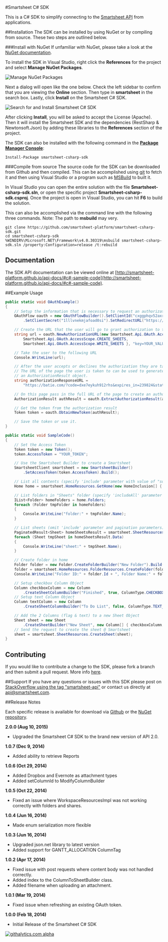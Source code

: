 #Smartsheet C# SDK

This is a C# SDK to simplify connecting to the [Smartsheet API](http://www.smartsheet.com/developers/api-documentation) from applications.

##Installation
The SDK can be installed by using NuGet or by compiling from source. These two steps are outlined below.

###Install with NuGet
If unfamiliar with NuGet, please take a look at the [NuGet documentation](http://docs.nuget.org/). 

To install the SDK in Visual Studio, right click the **References** for the project and select **Manage NuGet Packages**.

![Manage NuGet Packages](https://googledrive.com/host/0B0ESt9lII6BWZUcyZmlsalBDdlE/nuget1.png "Manage NuGet Packages")

Next a dialog will open like the one below. Check the left sidebar to confirm that you are viewing the **Online** section. Then type in **smartsheet** in the search box. Lastly, click **Install** on the Smartsheet C# SDK.

![Search for and Install Smartsheet C# SDK](https://googledrive.com/host/0B0ESt9lII6BWZUcyZmlsalBDdlE/nuget2.png "Install Smartsheet C# SDK")

After clicking **Install**, you will be asked to accept the License (Apache). Then it will install the Smartsheet SDK and the dependencies (RestSharp & Newtonsoft.Json) by adding these libraries to the **References** section of the project.

The SDK can also be installed with the following command in the **[Package Manager Console](http://docs.nuget.org/docs/start-here/using-the-package-manager-console)**:

```dos
Install-Package smartsheet-csharp-sdk
```

###Compile from source
The source code for the SDK can be downloaded from Github and then compiled. This can be accomplished using [git](http://git-scm.com/) to fetch it and then using Visual Studio or a program such as [MSBuild](http://msdn.microsoft.com/en-us/library/wea2sca5(v=vs.90).aspx) to built it.

In Visual Studio you can open the entire solution with the file **Smartsheet-csharp-sdk.sln**, or open the specific project **Smartsheet-csharp-sdk.csproj**. Once the project is open in Visual Studio, you can hit **F6** to build the solution.

This can also be accomplished via the command line with the following three commands.
Note: The path to **msbuild** may very.

```dos
git clone https://github.com/smartsheet-platform/smartsheet-csharp-sdk.git
cd smartsheet-csharp-sdk
%WINDIR%\Microsoft.NET\Framework\v4.0.30319\msbuild smartsheet-csharp-sdk.sln /property:Configuration=release /t:rebuild
```

## Documentation
The SDK API documentation can be viewed online at [http://smartsheet-platform.github.io/api-docs/#c#-sample-code](http://smartsheet-platform.github.io/api-docs/#c#-sample-code).


##Example Usage

<!-- note: java has better syntax highlighting on github -->
```csharp
public static void OAuthExample()
{
	// Setup the information that is necessary to request an authorization code
	OAuthFlow oauth = new OAuthFlowBuilder().SetClientId("cxggphqv52axrylaux")
		.SetClientSecret("1lllvnekmjafoad0si").SetRedirectURL("https://batie.com/").Build();

	// Create the URL that the user will go to grant authorization to the application
	string url = oauth.NewAuthorizationURL(new Smartsheet.Api.OAuth.AccessScope[] { 
		Smartsheet.Api.OAuth.AccessScope.CREATE_SHEETS, 
		Smartsheet.Api.OAuth.AccessScope.WRITE_SHEETS }, "key=YOUR_VALUE");

	// Take the user to the following URL
	Console.WriteLine(url);

	// After the user accepts or declines the authorization they are taken to the redirect URL. 
	// The URL of the page the user is taken to can be used to generate
	// an AuthorizationResult object.
	string authorizationResponseURL = 
		"https://batie.com/?code=dxe7eykuh912rhs&expires_in=239824&state=key%3DYOUR_VALUE";

	// On this page pass in the full URL of the page to create an authorizationResult object  
	AuthorizationResult authResult = oauth.ExtractAuthorizationResult(authorizationResponseURL);

	// Get the token from the authorization result
	Token token = oauth.ObtainNewToken(authResult);

	// Save the token or use it.
}

public static void SampleCode()
{
	// Set the Access Token
	Token token = new Token();
	token.AccessToken = "YOUR_TOKEN";

	// Use the Smartsheet Builder to create a Smartsheet
	SmartsheetClient smartsheet = new SmartsheetBuilder()
		.SetAccessToken(token.AccessToken).Build();

	// List all contents (specify 'include' parameter with value of "source").
	Home home = smartsheet.HomeResources.GetHome(new HomeInclusion[] { HomeInclusion.SOURCE });

	// List folders in "Sheets" folder (specify 'includeAll' parameter with value of "true").
	IList<Folder> homeFolders = home.Folders;
	foreach (Folder tmpFolder in homeFolders)
	{
		Console.WriteLine("folder:" + tmpFolder.Name);
	}

	// List sheets (omit 'include' parameter and pagination parameters).
	PaginatedResult<Sheet> homeSheetsResult = smartsheet.SheetResources.ListSheets(null, null);
	foreach (Sheet tmpSheet in homeSheetsResult.Data)
	{
		Console.WriteLine("sheet:" + tmpSheet.Name);
	}

	// Create folder in home
	Folder folder = new Folder.CreateFolderBuilder("New Folder").Build();
	folder = smartsheet.HomeResources.FolderResources.CreateFolder(folder);
	Console.WriteLine("Folder ID:" + folder.Id + ", Folder Name:" + folder.Name);

	// Setup checkbox Column Object
	Column checkboxColumn = new Column
		.CreateSheetColumnBuilder("Finished", true, ColumnType.CHECKBOX).Build();
	// Setup text Column Object
	Column textColumn = new Column
		.CreateSheetColumnBuilder("To Do List", false, ColumnType.TEXT_NUMBER).Build();

	// Add the 2 Columns (flag & text) to a new Sheet Object
	Sheet sheet = new Sheet
		.CreateSheetBuilder("New Sheet", new Column[] { checkboxColumn, textColumn }).Build();
	// Send the request to create the sheet @ Smartsheet
	sheet = smartsheet.SheetResources.CreateSheet(sheet);
}
```
<!--
More examples are available [here](https://github.com/smartsheet-platform/smartsheet-csharp-sdk/blob/master/Sample/Program.cs).
-->
## Contributing
If you would like to contribute a change to the SDK, please fork a branch and then submit a pull request. More info [here](https://help.github.com/articles/using-pull-requests).

##Support
If you have any questions or issues with this SDK please post on [StackOverflow using the tag "smartsheet-api"](http://stackoverflow.com/questions/tagged/smartsheet-api) or contact us directly at api@smartsheet.com.

##Release Notes

Each specific release is available for download via [Github](https://github.com/smartsheet-platform/smartsheet-csharp-sdk/tags) or the [NuGet repository](https://www.nuget.org/packages/smartsheet-csharp-sdk/).

<!--
**1.0.
* Updated web documentation to use Visual Studio 2013 format and include searching.
* 
* Updated to the latest version of Newtonsoft.Json
* Added support for code on Azure.

-->
**2.0.0 (Aug 10, 2015)**
* Upgraded the Smartsheet C# SDK to the brand new version of API 2.0.

**1.0.7 (Dec 9, 2014)**
* Added ability to retrieve Reports

**1.0.6 (Oct 29, 2014)**
* Added Dropbox and Evernote as attachment types
* Added setColumnId to ModifyColumnBuilder

**1.0.5 (Oct 22, 2014)**
* Fixed an issue where WorkspaceResourcesImpl was not working correctly with folders and shares.

**1.0.4 (Jun 16, 2014)**
* Made enum serialization more flexible

**1.0.3 (Jun 16, 2014)**
* Upgraded json.net library to latest version
* Added support for GANTT_ALLOCATION ColumnTag

**1.0.2 (Apr 17, 2014)**
* Fixed issue with post requests where content body was not handled correctly.
* Added index to the ColumnToSheetBuilder class.
* Added filename when uploading an attachment.

**1.0.1 (Mar 19, 2014)**
* Fixed issue when refreshing an existing OAuth token.

**1.0.0 (Feb 18, 2014)**
* Initial Release of the Smartsheet C# SDK

[![githalytics.com alpha](https://cruel-carlota.pagodabox.com/9200efe449798ebbc03d9ec9f0a11ff1 "githalytics.com")](http://githalytics.com/smartsheet-platform/smartsheet-csharp-sdk)